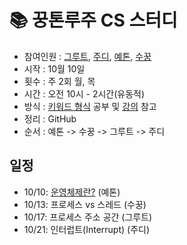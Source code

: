 #  📚 꿍톤루주 CS 스터디 
- 참여인원 : [그루트](https://github.com/Groot-94), [주디](https://github.com/Judy-999), [예톤](https://github.com/yeeton37), [수꿍](https://github.com/Jeon-Minsu)
- 시작 : 10월 10일
- 횟수 : 주 2회 월, 목
- 시간 : 오전 10시 - 2시간(유동적)
- 방식 : [키워드 형식](https://github.com/gyoogle/tech-interview-for-developer) 공부 및 [강의](http://www.kocw.net/home/search/kemView.do?kemId=1046323) 참고
- 정리 : GitHub
- 순서 : 예톤 -> 수꿍 -> 그루트 -> 주디
## 일정

- 10/10: [운영체제란?](https://github.com/Groot-94/CS_Study/blob/main/Operating%20System/1.%20운영체제란.md) (예톤)
- 10/13: 프로세스 vs 스레드 (수꿍)
- 10/17: 프로세스 주소 공간 (그루트)
- 10/21: 인터럽트(Interrupt) (주디)
